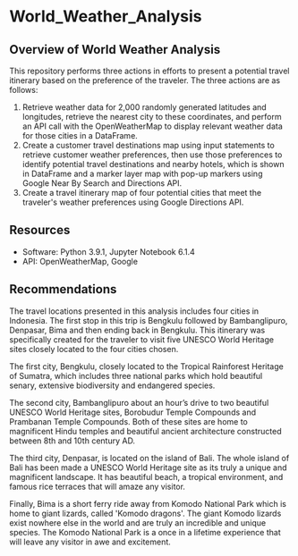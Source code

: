 # World_Weather_Analysis

## Overview of World Weather Analysis

This repository performs three actions in efforts to present a potential travel itinerary based on the preference of the traveler.  The three actions are as follows:

1. Retrieve weather data for 2,000 randomly generated latitudes and longitudes, retrieve the nearest city to these coordinates, and perform an API call with the OpenWeatherMap to display relevant weather data for those cities in a DataFrame.
2. Create a customer travel destinations map using input statements to retrieve customer weather preferences, then use those preferences to identify potential travel destinations and nearby hotels, which is shown in DataFrame and a marker layer map with pop-up markers using Google Near By Search and Directions API.
3. Create a travel itinerary map of four potential cities that meet the traveler's weather preferences using Google Directions API.

## Resources

- Software: Python 3.9.1, Jupyter Notebook 6.1.4
- API: OpenWeatherMap, Google 

## Recommendations

The travel locations presented in this analysis includes four cities in Indonesia. The first stop in this trip is Bengkulu followed by Bambanglipuro, Denpasar, Bima and then ending back in Bengkulu. This itinerary was specifically created for the traveler to visit five UNESCO World Heritage sites closely located to the four cities chosen. 

The first city, Bengkulu, closely located to the Tropical Rainforest Heritage of Sumatra, which includes three national parks which hold beautiful senary, extensive biodiversity and endangered species.  

The second city, Bambanglipuro about an hour’s drive to two beautiful UNESCO World Heritage sites, Borobudur Temple Compounds and Prambanan Temple Compounds. Both of these sites are home to magnificent Hindu temples and beautiful ancient architecture constructed between 8th and 10th century AD.

The third city, Denpasar, is located on the island of Bali. The whole island of Bali has been made a UNESCO World Heritage site as its truly a unique and magnificent landscape. It has beautiful beach, a tropical environment, and famous rice terraces that will amaze any visitor.

Finally, Bima is a short ferry ride away from Komodo National Park which is home to giant lizards, called 'Komodo dragons'. The giant Komodo lizards exist nowhere else in the world and are truly an incredible and unique species. The Komodo National Park is a once in a lifetime experience that will leave any visitor in awe and excitement.

